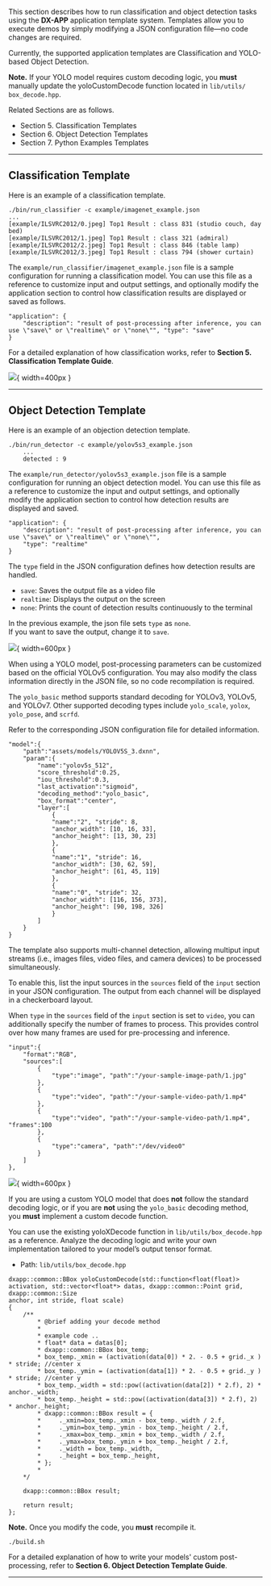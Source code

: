 This section describes how to run classification and object detection tasks using the **DX-APP** application template system. Templates allow you to execute demos by simply modifying a JSON configuration file—no code changes are required.  

Currently, the supported application templates are Classification and YOLO-based Object Detection.  

**Note.** If your YOLO model requires custom decoding logic, you **must** manually update the yoloCustomDecode function located in `lib/utils/ box_decode.hpp`.  

Related Sections are as follows.  

- Section 5. Classification Templates  
- Section 6. Object Detection Templates  
- Section 7. Python Examples Templates  

---

## Classification Template

Here is an example of a classification template.  

```
./bin/run_classifier -c example/imagenet_example.json
...
[example/ILSVRC2012/0.jpeg] Top1 Result : class 831 (studio couch, day bed) 
[example/ILSVRC2012/1.jpeg] Top1 Result : class 321 (admiral) 
[example/ILSVRC2012/2.jpeg] Top1 Result : class 846 (table lamp) 
[example/ILSVRC2012/3.jpeg] Top1 Result : class 794 (shower curtain)
```

The `example/run_classifier/imagenet_example.json` file is a sample configuration for running a classification model. You can use this file as a reference to customize input and output settings, and optionally modify the application section to control how classification results are displayed or saved as follows.  

```
"application": {
    "description": "result of post-processing after inference, you can use \"save\" or \"realtime\" or \"none\"", "type": "save"
}
```

For a detailed explanation of how classification works, refer to **Section 5. Classification Template Guide**.  

![](./../resources/04_01_Output_of_run_classifier.png){ width=400px }

---

## Object Detection Template

Here is an example of an objection detection template.  

```
./bin/run_detector -c example/yolov5s3_example.json
    ...
    detected : 9
```

The `example/run_detector/yolov5s3_example.json` file is a sample configuration for running an object detection model. You can use this file as a reference to customize the input and output settings, and optionally modify the application section to control how detection results are displayed and saved.  

```
"application": {
    "description": "result of post-processing after inference, you can use \"save\" or \"realtime\" or \"none\"",
    "type": "realtime"
}
```

The `type` field in the JSON configuration defines how detection results are handled.  

- `save`: Saves the output file as a video file  
- `realtime`: Displays the output on the screen  
- `none`: Prints the count of detection results continuously to the terminal  

In the previous example, the json file sets `type` as `none`.   
If you want to save the output, change it to `save`.  

![](./../resources/04_02_Sample_single-channel_output.png){ width=600px }

When using a YOLO model, post-processing parameters can be customized based on the official YOLOv5 configuration. You may also modify the class information directly in the JSON file, so no code recompilation is required.  

The `yolo_basic` method supports standard decoding for YOLOv3, YOLOv5, and YOLOv7. Other supported decoding types include `yolo_scale`, `yolox`, `yolo_pose`, and `scrfd`.  

Refer to the corresponding JSON configuration file for detailed information.  

```
"model":{
    "path":"assets/models/YOLOV5S_3.dxnn",
    "param":{
        "name":"yolov5s_512",
        "score_threshold":0.25,
        "iou_threshold":0.3,
        "last_activation":"sigmoid",
        "decoding_method":"yolo_basic",
        "box_format":"center",
        "layer":[
            {
            "name":"2", "stride": 8,
            "anchor_width": [10, 16, 33],
            "anchor_height": [13, 30, 23]
            },
            {
            "name":"1", "stride": 16,
            "anchor_width": [30, 62, 59],
            "anchor_height": [61, 45, 119]
            },
            {
            "name":"0", "stride": 32,
            "anchor_width": [116, 156, 373],
            "anchor_height": [90, 198, 326]
            }
        ]
    }
}
```

The template also supports multi-channel detection, allowing multiput input streams (i.e., images files, video files, and camera devices) to be processed simultaneously.  

To enable this, list the input sources in the `sources` field of the `input` section in your JSON configuration. The output from each channel will be displayed in a checkerboard layout.  

When `type` in the `sources` field of the `input` section is set to `video`, you can additionally specify the number of frames to process. This provides control over how many frames are used for pre-processing and inference.

```
"input":{
    "format":"RGB",
    "sources":[
        {
            "type":"image", "path":"/your-sample-image-path/1.jpg"
        },
        {
            "type":"video", "path":"/your-sample-video-path/1.mp4"
        },
        {
            "type":"video", "path":"/your-sample-video-path/1.mp4", "frames":100
        },
        {
            "type":"camera", "path":"/dev/video0"
        }
    ]
},
```

![](./../resources/04_03_Sample_multi-channel_output.png){ width=600px }

If you are using a custom YOLO model that does **not** follow the standard decoding logic, or if you are **not** using the `yolo_basic` decoding method, you **must** implement a custom decode function.  

You can use the existing yoloXDecode function in `lib/utils/box_decode.hpp` as a reference. Analyze the decoding logic and write your own implementation tailored to your model’s output tensor format.  

- Path: `lib/utils/box_decode.hpp`  

```
dxapp::common::BBox yoloCustomDecode(std::function<float(float)> activation, std::vector<float*> datas, dxapp::common::Point grid, dxapp::common::Size
anchor, int stride, float scale)
{
    /**
        * @brief adding your decode method
        *
        * example code ..
        * float* data = datas[0];
        * dxapp::common::BBox box_temp;
        * box_temp._xmin = (activation(data[0]) * 2. - 0.5 + grid._x ) * stride; //center x
        * box_temp._ymin = (activation(data[1]) * 2. - 0.5 + grid._y ) * stride; //center y
        * box_temp._width = std::pow((activation(data[2]) * 2.f), 2) * anchor._width;
        * box_temp._height = std::pow((activation(data[3]) * 2.f), 2) * anchor._height;
        * dxapp::common::BBox result = {
        *     ._xmin=box_temp._xmin - box_temp._width / 2.f,
        *     ._ymin=box_temp._ymin - box_temp._height / 2.f,
        *     ._xmax=box_temp._xmin + box_temp._width / 2.f,
        *     ._ymax=box_temp._ymin + box_temp._height / 2.f,
        *     ._width = box_temp._width,
        *     ._height = box_temp._height,
        * };
        *
    */

    dxapp::common::BBox result;

    return result;
};
```

**Note.** Once you modify the code, you **must** recompile it.
```
./build.sh
```

For a detailed explanation of how to write your models' custom post-processing, refer to **Section 6. Object Detection Template Guide**.

---
